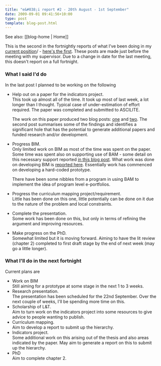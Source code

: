 ```yaml
---
title: "e&#038;i report #2 - 20th August - 1st September"
date: 2009-09-01 09:41:56+10:00
type: post
template: blog-post.html
---
```


See also: [[blog-home | Home]]

This is the second in the fortnightly reports of what I've been doing in my [current position](/blog2/2009/08/20/elearning-and-innovation-specialist-report-1-4-20-august)/ - [here's the first](/blog2/2009/08/20/elearning-and-innovation-specialist-report-1-4-20-august/). These posts are made just before the meeting with my supervisor. Due to a change in date for the last meeting, this doesn't report on a full fortnight.

### What I said I'd do

In the last post I planned to be working on the following

- Help out on a paper for the indicators project.  
    This took up almost all of the time. It took up most of last week, a lot longer than I thought. Typical case of under-estimation of effort required. The paper was completed and submitted to ASCILITE.
    
    The work on this paper produced two blog posts: [one](/blog2/2009/08/24/identifying-file-distribution-on-webfuse-course-sites/) and [two](/blog2/2009/08/28/comparisons-between-lms-the-need-for-system-independence/). The second post summarises some of the findings and identifies a significant hole that has the potential to generate additional papers and funded research and/or development.
    
- Progress BIM.  
    Only limited work on BIM as most of the time was spent on the paper. Some time was spent also on supporting use of BAM - some detail on this necessary support reported [in this blog post](/blog2/2009/08/26/e-learning-2-0-and-reliability-of-external-services/). What work was done on developing BIM is [reported here](/blog2/2009/08/20/bim5-getting-a-prototype-bim-going/). Essentially work has commenced on developing a hard-coded prototype.
    
    There have been some nibbles from a program in using BAM to implement the idea of program level e-portfolios.
    
- Progress the curriculum mapping project/requirement.  
    Little has been done on this one, little potentially can be done on it due to the nature of the problem and local constraints.
- Complete the presentation.  
    Some work has been done on this, but only in terms of refining the argument and improving resources.
- Make progress on the PhD.  
    Somewhat limited but it is moving forward. Aiming to have the lit review (chapter 2) completed to first draft stage by the end of next week (may go a little longer).

### What I'll do in the next fortnight

Current plans are

- Work on BIM  
    Still aiming for a prototype at some stage in the next 1 to 3 weeks.
- Research presentation.  
    The presentation has been scheduled for the 22nd September. Over the next couple of weeks, I'll be spending more time on this.
- Scholarship of L&T.  
    Aim to turn work on the indicators project into some resources to give advice to people wanting to publish.
- Curriculum mapping.  
    Aim to develop a report to submit up the hierarchy.
- Indicators project.  
    Some additional work on this arising out of the thesis and also areas indicated by the paper. May aim to generate a report on this to submit up the hierarchy.
- PhD  
    Aim to complete chapter 2.